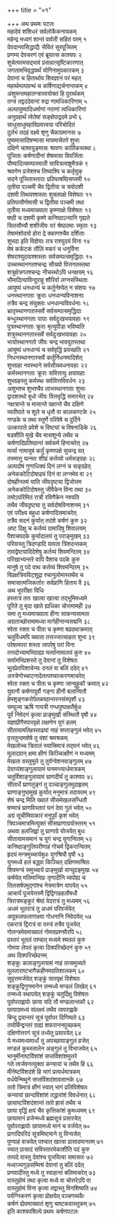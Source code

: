 +++
title = "०१"

+++
अथ प्रथमः पटलः  
महादेवं शशिधरं सर्वलोकैकनायकम्  
महेन्द्र मध्यगं शान्तं पार्वती सहितं परम् १  
देवदानवसिद्धाद्यैः सेवितं सुरपूजितम्  
प्रणम्य देवचरणं एवं ब्रूयात्स काश्यपः २  
शुचेत्परमसद्भावं प्रसन्नात्सृष्टिकारणात्  
जगतामभिवृद्ध्यर्थं योगिनामुपकारकम् ३  
देवानां च हितार्थाय शिवज्ञानं परं महत्  
महार्थमल्पग्रन्थं च कर्षिणाद्यर्चनान्तकम् ४  
अंशुमन्तमहातन्त्रात्त्वयोक्तं हि पुरार्थकम्  
तन्त्रं तद्वददेवानां रुद्रा णामधिकारिणाम् ५  
अल्पायुष्यादिधर्माणां नराणां त्वधिकारिणां  
अनुग्रहार्थं त्वेतेषां सङ्क्षेपाद्वदमे प्रभो ६  
साधुसाधुमहाविप्रयत्त्वया परिचोदितं  
दुर्लभं तदहं वक्ष्ये शृणु चैकाग्रमानसः ७  
पुष्यमासादिषण्मासा माघमासेतरे शुभाः  
दक्षिणे चाश्वयुङ्मासः श्रावणः कार्तिकस्तथा ८  
पूजिताः कर्षणादीनां शेषमासा विवर्जिताः  
पौष्यादित्यमघास्वाती सावित्रत्वाष्ट्रमैत्रकं ९  
श्रवणेन प्रजेशश्च तिष्याश्वि च कर्तृयुक्  
सदने पूजितास्ताराः प्रतिपत्षष्ठिसप्तमी १०  
तृतीया पञ्चमी चैव द्वितीया च त्रयोदशी  
दशमी तिथयश्शस्ताः शुक्लपक्षे विशेषतः ११  
प्रतिपत्पौर्णमासी च द्वितीया पञ्चमी तथा  
तृतीया मध्यमाख्याता कृष्णपक्षे विशेषतः १२  
षष्ठी च दशमी कृष्णे कनिष्ठाऽन्यानि गृह्यते   
सितसौम्यौ शशीजीवः परं श्रेष्ठतमाः स्मृताः १३  
तेषामंशोदयो होरा द्रे क्काणश्चैव दर्शिताः  
शुभदा इति विज्ञेयाः तत्र राश्युदयं विना १४  
मेषं कर्कटकं तौलिं मकरं च धनुर्विना  
शेषराश्युदयाश्शस्ताः सर्वसम्पत्समृद्धिदाः १५  
उच्चस्थानगतश्चन्द्रः सौख्यो वित्तगतस्तथा  
शत्रुक्षेत्रगतश्चन्द्रः नीचस्थोऽपि धनक्षयम् १६  
भौमादित्याविन्दुराहू शौरिर्वा लग्नसंस्थिताः  
आयुष्यं धनधान्यं च कर्तुर्नश्येत् न संशयः १७  
धनस्थानगताः क्रूराः धनधान्यविनाशनाः  
तत्रैव चन्द्र संयुक्ताः धनधान्यविवर्धनाः १८  
भ्रातृस्थानगतास्सर्वे सर्वसम्पत्समृद्धिदाः  
बन्धुस्थानगताः पापाः सर्वदुःखभयावहाः १९  
पुत्रस्थानगताः क्रूराः मृत्युपीडा भविष्यति  
शत्रुस्थानगतास्सर्वे सर्वदुःखभयावहाः २०  
भार्यास्थानगतो जीवः चन्द्र भावयुतस्तथा  
आयुष्यं धनधान्यं च सर्ववृद्धिं प्रयच्छति २१  
निधनस्थानगास्सर्वे कर्तुर्निधनमादिशेत्  
शुभग्रहा नवस्थाने सर्वसौख्यधनावहाः २२  
कर्मस्थानगताः क्रूराः सवित्तायुः क्षयावहाः  
शुभग्रहस्तु कर्मस्थः सर्ववित्तविवर्धनः २३  
अशुभश्च शुभश्चैव लाभस्थानगताः शुभाः  
द्वादशस्थो बुधो जीवः वित्तवृद्धिं समारभेत् २४  
नक्षत्रान्ते च मासान्ते पक्षान्ते चैव दक्षिणे   
व्यतीपाते च शूले च धृतौ वा कालकण्टके २५  
गण्डके च तथा स्तूर्णे परिवेषे च दुर्दिने  
उल्कापाते प्रवेशे च विष्ट्यां च विषनाडिके २६  
षडशीति मुखे चैव मासशून्ये तथैव च  
कर्षणादिप्रतिष्ठान्तं सर्वकर्म हिनाचरेत् २७  
मर्त्या नामायुषं कर्तुं कृष्णपक्षे सुचन्द्र वत्  
तस्मात्तु यत्नतः शीघ्रं कर्तव्यो धर्मसङ्ग्रहः २८  
अल्पदोषं गुणाधिक्यं दिनं लग्नं च सङ्ग्रहेत्  
अनेककोटिदोषाढ्यं दिनं वा लग्नमेव वा २९  
दोषहीनतमं याति जीवदृष्ट्या द्विजोत्तम  
अनेककोटिदोषस्तु जीवैकेन विना तथा ३०  
तमोऽपरिमितं रात्रौ रविणैकेन नश्यति  
तथैव जीवदृष्ट्या तु सर्वदोषविनाशनम् ३१  
एवं परीक्ष्य बहुधा कर्षणादिसमाचरेत्  
तत्रैव सदनं कुर्यात् तदंशे कर्षणं कुरु ३२  
अष्ट दिक्षु च कर्तव्यं ग्रामादिषु शिवालयम्  
पैशाचपदके कुर्यादालयं तु पराङ्मुखम् ३३  
परिवास्तु त्रिदण्डादि यावता त्रिंशदन्तकम्  
तावद्वेष्ट्यादिदेशेषु कर्तव्यं शिवमन्दिरम् ३४  
परिखाभ्यन्तरे वापि पैशाच पदके कुरु  
मानुषे तु पदे वाथ कर्तव्यं शिवमन्दिरम् ३५  
विप्रक्षत्रियविट्शूद्रा श्चानुलोमास्तथैव च  
समासात्मजिकर्तारः सर्वप्राणि हिताय वै ३६  
अथ भूपरीक्षा विधिः  
हस्तात्रं ततः खात्वा खात्वा तद्भूमिमध्यमे  
पूरिते तु मृदा खाते ह्यधिका चोत्तमामही ३७  
समा तु मध्यमाख्याता हीना साकन्यसामता  
अग्रताच्छोत्तमामध्या मार्गहीनान्यसद्मनि ३८  
श्वेता रक्ता च पीता च कृष्णा षप्रदथाक्रमात्  
चतुर्विधमपि ख्याता तत्तज्जात्याहता शुभा ३९  
परेषामपरा शस्ता त्वपरेषु परां विना  
तत्तदोभ्यामभिग्राह्या मर्त्यानामालयं कुरु ४०  
सर्वामभिप्रशस्ते तु देवानां तु विशेषतः  
भूतप्रेतपिशाचेभ्यः दनलं वा बलिं ददेत् ४१  
अस्त्रेणोच्चाटनादेतत्पश्चात्करणमाचरेत्  
श्वेता रक्ता च पीता च कृष्णा जान्युहुकौ क्रमात् ४२  
युवानौ कर्षणापूर्वौ गङ्गा हीनौ बलान्वितौ  
हेमशृङ्गकरोपेतकष्ठान्तरनसंस्पृशौ ४३  
सम्पूज्य ऋषि गायत्री गन्धपुष्पाक्षतैर्बुधः  
पूर्वं निवेदनं कृत्वा प्राङ्मुखौ संस्थितौ वृषौ ४४  
यज्ञाप्रीगैस्पारवृक्षे लक्षणेन युगं हलम्  
सीतायामतिहस्ताढ्यां नाहं सप्ताङ्गुलं भवेत् ४५  
वृत्ततुन्दमशेषे तु वंशां श्रमश्रकम्  
मेखलोच्च त्रितालं स्यात्त्रिमात्रं तद्घनं भवेत् ४६  
मूलादग्रान् क्षमा क्षीणं किञ्चित्क्षीणं न मध्यमम्  
मेखला वस्तुमूले तु तुर्यग्वेशनवाङ्गुलम् ४७  
देवाप्यंशाङ्गुलायामं घनमन्त्यार्धमात्रकम्  
चतुर्विंशाङ्गुलायामं घ्राणदीर्घं तु काश्यपः ४८  
सीतार्धे घ्राणतुङ्गं तु पञ्चाङ्गुलमुदाहृतम्  
घ्राणाङ्गुष्ठमुखं कुर्यात् मनुमात्रं तदायतम् ४९  
शेषं चन्द्र मिति ख्यातं सीसमेखलसन्धितौ  
षण्मात्रं घ्राणविस्तारं घनं देवा गुलं भवेत् ५०  
अग्रं सूचीमिवाकारं मनुपूर्वं कृशं भवेत्  
त्रिपञ्चमात्रमित्युक्तं सीसघ्राणाग्रयोस्तरम् ५१  
अथवा हलजिह्वां तु घ्राणाग्रे योजयेत् बुधः  
सीतायामसमानं च युगं चन्द्र युगान्वितम् ५२  
कनिष्ठाङ्गुलिपरीणाहं गोचर्म द्विकरान्वितम्  
हृदयं मन्त्रमुच्चार्यबुधः युगश्रियौ वृषौ ५३  
युगमध्ये हलं बद्ध्वा किञ्चित् दक्षिणमाश्रितः  
शिवमन्त्रं समुच्चार्य प्राङ्मुखो वाप्युदङ्मुखः ५४  
कर्षयेत् मतिमान्विप्रः तृणादीनि व्यपोह्य च  
तिलसर्षपमुद्गांश्च नेत्रमात्रेण वापयेत् ५५  
आचार्यं पूजयेत्तस्मै द्विद्विगाहहलौषधौ  
त्रिरात्रमङ्कुरं श्रेष्ठं वेदरात्रं तु मध्यमम् ५६  
अधमं भूतरात्रं तु अधमं परिवर्जयेत्  
अपूफलफलागाक्ष्या गोधनानि निवेदयेत् ५७  
एकरात्रं द्विरात्रं वा वस्त्रं तत्रैव पूजयेत्  
गोतन्त्रमेवमाख्यातं गोमयप्रश्नवैरपि ५८  
प्रस्तरं भूतलं पश्चात् मध्यमे श्मतलं कुरु  
गोमया लेपतं कृत्वा दिक्परिच्छेदनं कुरु ५९  
अथ दिक्परिच्छेदनम्  
शङ्कुः कलाङ्गुलायामं नाहं तत्समुच्यते  
मूलताराष्टभागैकहीनमग्रतिशालकम् ६०  
सुवृत्तमर्जयेत् शङ्कुं सारवृक्षं विशेषतः  
शङ्कुद्विगुणमानेन तन्मध्ये मण्डलं लिखेत् ६१  
तन्मध्ये स्थापयेत् शङ्कुं चतुर्दिक्षु विशेषतः  
पूर्वापराह्णयोः छाया यदि तौ मण्डलान्तकौ ६२  
छायाग्रमध्यं संलक्ष्यं तथैव त्वपराह्णके  
बिन्दु द्वयान्तरं सूत्रं पूर्वापर दिगिष्यते ६३  
तयोर्बिन्द्वन्तरं ग्राह्यं शफराननपुच्छकम्  
दक्षिणोत्तरगं सूत्रं तध्येतु प्रसारयेत् ६४  
ये मध्यमध्यमार्धां तु अपच्छायाङ्गुलं व्रजेत्  
मण्डलं कुब्जतालेन अङ्गुलं तु विभाजयेत् ६५  
भानुर्मीनाष्टविंशांशं सप्तविंशांशमुत्तरे  
गते त्वर्जवनत्युक्ता कन्यायां च तथैव हि ६६  
मीनेष्टविंशदंशे हि भागं प्रत्यर्धमात्रकम्  
वर्धयेन्मिथुने सप्तविंशदंशावसानके ६७  
ततो त्रिमात्रं क्षीणं स्यात् भागं प्रतिविशेषतः  
कन्यायां छान्दविंशांशं तद्धारांशं विवर्धनात् ६८  
छायाष्टविंशदंशान्तं ततो ह्रासं तथैव च   
छाया वृद्धिं क्षयं चैव कृत्तिकांशं कुमध्यमम् ६९  
छायामानं व्रजेन्मध्ये ब्रह्मसूत्रं प्रसारयेत्  
पूर्वापराह्णयोः छायामध्ये मानं च वर्जयेत् ७०  
प्रागादिपरिदं सूत्रमिष्टमाने तु विन्यसेत्  
पुण्याहं वाचयेत् पश्चात् खात्वा प्रासादमानतम् ७१  
स्यात् प्रासादं सविस्तारमेकाशीति पदं कुरु  
तत्पदे वास्तु देवांश्च पूजयित्वा समासतः ७२  
मध्वाज्यगुडसम्मिश्रं देवानां तु बलिं ददेत्  
प्रणवादींस्तु मध्ये तु स्वाहान्तं बलिमाचरेत् ७३  
वास्तुहोमं तथा कृत्वा मध्ये वा चोत्तरेऽपि वा  
वास्तुहोमं विना कृत्वा तद्वास्तु विनशिष्यति ७४  
पर्यग्निकरणं कृत्वा प्रोक्षयेत् पञ्चगव्यकैः  
कर्षणं ह्येवमाख्यातं शृणु चाष्टकवास्तुकम् ७५  
इति काश्यपशिल्पे प्रथमः कर्षणपटलः  
   
